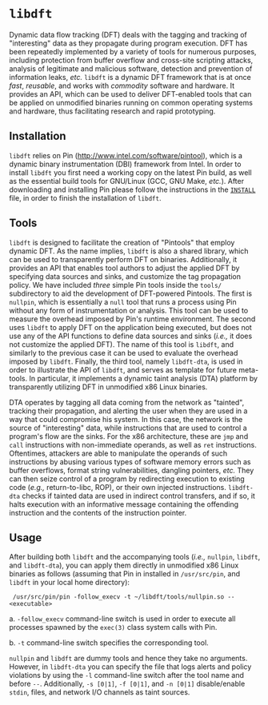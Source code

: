 # `libdft`

Dynamic data flow tracking (DFT) deals with the tagging and tracking of
"interesting" data as they propagate during program execution. DFT has been
repeatedly implemented by a variety of tools for numerous purposes, including
protection from buffer overflow and cross-site scripting attacks, analysis of
legitimate and malicious software, detection and prevention of information
leaks, _etc._ `libdft` is a dynamic DFT framework that is at once _fast_,
_reusable_, and works with _commodity_ software and hardware. It provides an
API, which can be used to deliver DFT-enabled tools that can be applied on
unmodified binaries running on common operating systems and hardware, thus
facilitating research and rapid prototyping.

## Installation
`libdft` relies on Pin (http://www.intel.com/software/pintool), which is a
dynamic binary instrumentation (DBI) framework from Intel. In order to install
`libdft` you first need a working copy on the latest Pin build, as well as the
essential build tools for GNU/Linux (GCC, GNU Make, _etc._). After downloading
and installing Pin please follow the instructions in the [`INSTALL`](INSTALL)
file, in order to finish the installation of `libdft`.

## Tools
`libdft` is designed to facilitate the creation of "Pintools" that employ
dynamic DFT. As the name implies, `libdft` is also a shared library, which can
be used to transparently perform DFT on binaries. Additionally, it provides an
API that enables tool authors to adjust the applied DFT by specifying data
sources and sinks, and customize the tag propagation policy. We have included
_three_ simple Pin tools inside the `tools/` subdirectory to aid the
development of DFT-powered Pintools. The first is `nullpin`, which is
essentially a `null` tool that runs a process using Pin without any form of
instrumentation or analysis. This tool can be used to measure the overhead
imposed by Pin's runtime environment. The second uses `libdft` to apply DFT on
the application being executed, but does not use any of the API functions to
define data sources and sinks (_i.e.,_ it does not customize the applied DFT).
The name of this tool is `libdft`, and similarly to the previous case it can be
used to evaluate the overhead imposed by `libdft`. Finally, the third tool,
namely `libdft-dta`, is used in order to illustrate the API of `libdft`, and
serves as template for future meta-tools. In particular, it implements a
dynamic taint analysis (DTA) platform by transparently utilizing DFT in
unmodified x86 Linux binaries.

DTA operates by tagging all data coming from the network as "tainted", tracking
their propagation, and alerting the user when they are used in a way that could
compromise his system. In this case, the network is the source of "interesting"
data, while instructions that are used to control a program's flow are the
sinks. For the x86 architecture, these are `jmp` and `call` instructions with
non-immediate operands, as well as `ret` instructions. Oftentimes, attackers
are able to manipulate the operands of such instructions by abusing various
types of software memory errors such as buffer overflows, format string
vulnerabilities, dangling pointers, _etc._ They can then seize control of a
program by redirecting execution to existing code (_e.g.,_ return-to-libc,
ROP), or their own injected instructions. `libdft-dta` checks if tainted data
are used in indirect control transfers, and if so, it halts execution with an
informative message containing the offending instruction and the contents of
the instruction pointer.

## Usage
After building both `libdft` and the accompanying tools (_i.e.,_ `nullpin`,
`libdft`, and `libdft-dta`), you can apply them directly in unmodified x86
Linux binaries as follows (assuming that Pin in installed in `/usr/src/pin`,
and `libdft` in your local home directory):

```
 /usr/src/pin/pin -follow_execv -t ~/libdft/tools/nullpin.so -- <executable>
```

  a. `-follow_execv` command-line switch is used in order to execute all
     processes spawned by the `exec(3)` class system calls with Pin.

  b. `-t` command-line switch specifies the corresponding tool.

`nullpin` and `libdft` are dummy tools and hence they take no arguments.
However, in `libdft-dta` you can specify the file that logs alerts and policy
violations by using the `-l` command-line switch after the tool name and before
`--`.  Additionally, `-s [0|1]`, `-f [0|1]`, and `-n [0|1]` disable/enable
`stdin`, files, and network I/O channels as taint sources.
